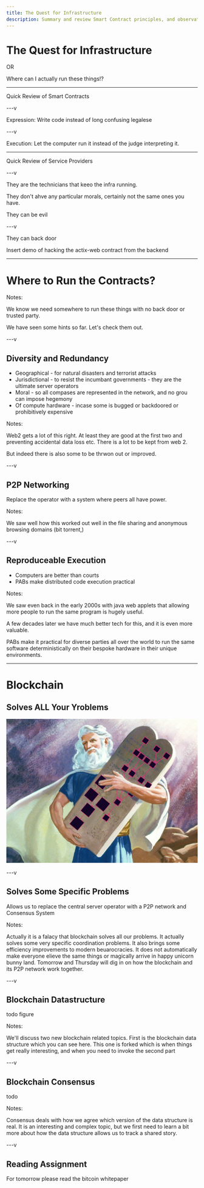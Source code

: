 ```yaml
---
title: The Quest for Infrastructure
description: Summary and review Smart Contract principles, and observation that we have not yet thwarted the tyranical server operator
---
```


# The Quest for Infrastructure

OR

Where can I actually run these things!?

---

Quick Review of Smart Contracts

---v

Expression: Write code instead of long confusing legalese

---v

Execution: Let the computer run it instead of the judge interpreting it.

---

Quick Review of Service Providers

---v

They are the technicians that keeo the infra running.

They don't ahve any particular morals, certainly not the same ones you have.

They can be evil

---v

They can back door

Insert demo of hacking the actix-web contract from the backend

---

# Where to Run the Contracts?

Notes:

We know we need somewhere to run these things with no back door or trusted party.

We have seen some hints so far. Let's check them out.

---v

## Diversity and Redundancy

* Geographical - for natural disasters and terrorist attacks
* Jurisdictional - to resist the incumbant governments - they are the ultimate server operators
* Moral - so all compases are represented in the network, and no grou can impose hegemony
* Of compute hardware - incase some is bugged or backdoored or prohibitively expensive

Notes:

Web2 gets a lot of this right. At least they are good at the first two and preventing accidental data loss etc. There is a lot to be kept from web 2.

But indeed there is also some to be thrwon out or improved.

---v

## P2P Networking

Replace the operator with a system where peers all have power.

Notes:

We saw well how this worked out well in the file sharing and anonymous browsing domains (bit torrent,)

---v

## Reproduceable Execution

* Computers are better than courts
* PABs make distributed code execution practical

Notes:

We saw even back in the early 2000s with java web applets that allowing more people to run the same program is hugely useful.

A few decades later we have much better tech for this, and it is even more valuable.

PABs make it practical for diverse parties all over the world to run the same software deterministically on their bespoke hardware in their unique environments.

---

# Blockchain

## Solves ALL Your Yroblems

![Moses descending Mt Sainai where the Lord God inscribed Blockchain upon the stone tablets](./img/moses-blockchain.png)

---v

## Solves Some Specific Problems

Allows us to replace the central server operator with a P2P network and Consensus System

Notes:

Actually it is a falacy that blockchain solves all our problems.
It actually solves some very specific coordination problems.
It also brings some efficiency improvements to modern beuarocracies.
It does not automatically make everyone elieve the same things or magically arrive in happy unicorn bunny land.
Tomorrow and Thursday will dig in on how the blockchain and its P2P network work together.

---v

## Blockchain Datastructure

todo figure

Notes:

We'll discuss two new blockchain related topics.
First is the blockchain data structure which you can see here.
This one is forked which is when things get really interesting, and when you need to invoke the second part

---v

## Blockchain Consensus

todo

Notes:

Consensus deals with how we agree which version of the data structure is real.
It is an interesting and complex topic, but we first need to learn a bit more about how the data structure allows us to track a shared story.

---v

## Reading Assignment

For tomorrow please read the bitcoin whitepaper